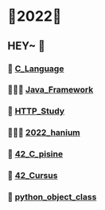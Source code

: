 # 💛2022💛

## HEY~ 👋

### 🎨 [C_Language](https://github.com/Kang-SeoHyun/C_Language)
### 👩🏻‍💻 [Java_Framework](https://github.com/Kang-SeoHyun/Java_Framework)
### 🎃 [HTTP_Study](https://github.com/Kang-SeoHyun/HTTP_Study)
### 👩🏻‍💻 [2022_hanium](https://github.com/Kang-SeoHyun/2022_hanium)
### 🎨 [42_C_pisine](https://github.com/Kang-SeoHyun/42_C_pisine)
### 🎨 [42_Cursus](https://github.com/Kang-SeoHyun/42_Cursus)
### 🤖 [python_object_class](https://github.com/Kang-SeoHyun/python_object_class)

<!--
C - 임베디드 하드웨어개발  
java - 대기업, 금융권, 국가기관, 웹  
     - 프레임 워크 : 스프링    
python - 스타트업, 인공지능 연구, 데이터 엔지니어
       - 프레임 워크: 플라스크(죽어감), D장고(묵직), fast api(요즘 추세)    
java script - 웹 프론트, 백  
            - 프레임 워크: 노드js(런타임환경), 네스트js
type script - 웹 풀스택, 웹개발 아니면 의미없음
            - 프레임 워크: 노드  
pyscrip - 파이썬버전 html 코딩
kotlin - 자바 대체 언어, 문법깔끔하고 자바랑 100프로 호환가능  
C++ - 게임, 인공지능 실무
-->
